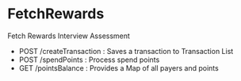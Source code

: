 # FetchRewards
Fetch Rewards Interview Assessment

* POST /createTransaction : Saves a transaction to Transaction List
* POST /spendPoints : Process spend points
* GET /pointsBalance : Provides a Map of all payers and points
